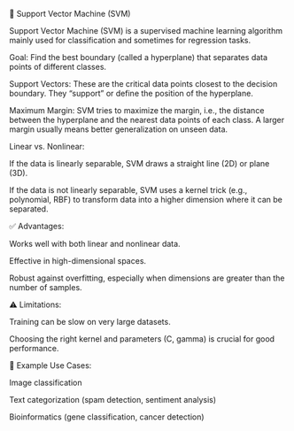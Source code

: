 🧠 Support Vector Machine (SVM)

Support Vector Machine (SVM) is a supervised machine learning algorithm mainly used for classification and sometimes for regression tasks.

Goal: Find the best boundary (called a hyperplane) that separates data points of different classes.

Support Vectors: These are the critical data points closest to the decision boundary. They “support” or define the position of the hyperplane.

Maximum Margin: SVM tries to maximize the margin, i.e., the distance between the hyperplane and the nearest data points of each class. A larger margin usually means better generalization on unseen data.

Linear vs. Nonlinear:

If the data is linearly separable, SVM draws a straight line (2D) or plane (3D).

If the data is not linearly separable, SVM uses a kernel trick (e.g., polynomial, RBF) to transform data into a higher dimension where it can be separated.

✅ Advantages:

Works well with both linear and nonlinear data.

Effective in high-dimensional spaces.

Robust against overfitting, especially when dimensions are greater than the number of samples.

⚠️ Limitations:

Training can be slow on very large datasets.

Choosing the right kernel and parameters (C, gamma) is crucial for good performance.

🔎 Example Use Cases:

Image classification

Text categorization (spam detection, sentiment analysis)

Bioinformatics (gene classification, cancer detection)
